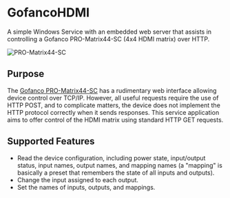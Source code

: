 # GofancoHDMI
A simple Windows Service with an embedded web server that assists in controlling a Gofanco PRO-Matrix44-SC (4x4 HDMI matrix) over HTTP.

![PRO-Matrix44-SC](https://i.imgur.com/c8fEyQs.jpg)

## Purpose

The [Gofanco PRO-Matrix44-SC](http://amzn.com/B07P765D45) has a rudimentary web interface allowing device control over TCP/IP.  However, all useful requests require the use of HTTP POST, and to complicate matters, the device does not implement the HTTP protocol correctly when it sends responses.  This service application aims to offer control of the HDMI matrix using standard HTTP GET requests.

## Supported Features

* Read the device configuration, including power state, input/output status, input names, output names, and mapping names (a "mapping" is basically a preset that remembers the state of all inputs and outputs).
* Change the input assigned to each output.
* Set the names of inputs, outputs, and mappings.
